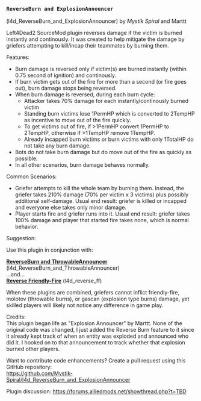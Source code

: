 ### `ReverseBurn and ExplosionAnnouncer`
(l4d_ReverseBurn_and_ExplosionAnnouncer) by *_Mystik Spiral_* and Marttt  

Left4Dead2 SourceMod plugin reverses damage if the victim is burned instantly and continously.
It was created to help mitigate the damage by griefers attempting to kill/incap their teammates by burning them.

Features:  
- Burn damage is reversed only if victim(s) are burned instantly (within 0.75 second of ignition) and continously.
- If burn victim gets out of the fire for more than a second (or fire goes out), burn damage stops being reversed.
- When burn damage is reversed, during each burn cycle:
	* Attacker takes 70% damage for each instantly/continously burned victim
	* Standing burn victims lose 1PermHP which is converted to 2TempHP as incentive to move out of the fire quickly.
	* To get victims out of fire, if >1PermHP convert 1PermHP to 2TempHP, otherwise if >1TempHP remove 1TempHP.
	* Already incapped burn victims or burn victims with only 1TotalHP do not take any burn damage.
- Bots do not take burn damage but do move out of the fire as quickly as possible.
- In all other scenarios, burn damage behaves normally.

Common Scenarios:  
- Griefer attempts to kill the whole team by burning them. Instead, the griefer takes 210% damage (70% per victim x 3 victims) plus possibly additional self-damage.
Usual end result: griefer is killed or incapped and everyone else takes only minor damage.
- Player starts fire and griefer runs into it.
Usual end result: griefer takes 100% damage and player that started fire takes none, which is normal behavior.

Suggestion:  

Use this plugin in conjunction with:  

**[ReverseBurn and ThrowableAnnouncer](https://forums.alliedmods.net/showthread.php?t=TBD)** (l4d_ReverseBurn_and_ThrowableAnnouncer)  
...and...  
**[Reverse Friendly-Fire](https://forums.alliedmods.net/showthread.php?t=329035)** (l4d_reverse_ff)  

When these plugins are combined, griefers cannot inflict friendly-fire, molotov (throwable burns), or gascan (explosion type burns) damage, yet skilled players will likely not notice any difference in game play.

Credits:  
This plugin began life as "Explosion Announcer" by Marttt.  None of the original code was changed, I just added the Reverse Burn feature to it since it already kept track of when an entity was exploded and announced who did it.  I hooked on to that announcement to track whether that explosion burned other players.  

Want to contribute code enhancements?
Create a pull request using this GitHub repository:  
https://github.com/Mystik-Spiral/l4d_ReverseBurn_and_ExplosionAnnouncer  

Plugin discussion: https://forums.alliedmods.net/showthread.php?t=TBD
